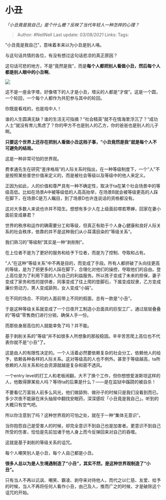 # 小丑
*「小丑竟是我自己」是个什么梗？反映了当代年轻人一种怎样的心理？*

> Author: #NellNell 
Last update: *03/08/2021* 
Links:
Tags:    
  

“小丑竟是我自己”，意味着本来以为小丑是别人咯。

与这句话共情的各位，有没有想过这句话悲凉的真正原因？

这句话可悲的地方，不是“竟然是我”，而是**每个人都把别人看做小丑，然后每个人都是别人眼中的小丑啊**。

![](https://pic3.zhimg.com/50/v2-11b91affb7b524b82664d44cbc3a80e6_hd.jpg?source=1940ef5c)

这不是一座金字塔，好像塔下的人才是小丑，塔尖的人都是“才俊”。这是一个圆，一个轮回，一个每个人都作为共犯参与其中的轮回。

你既是看戏的，也是戏中人！

谁的人生圆满无缺？谁的生活无可指摘？“社会精英”就不在情海里浮沉了？“成功人士”就没有育儿焦虑了？你的甲方不也是别人的乙方，你的爸爸也是别人的儿子啊。

**只要这个世界上还存在把别人看做小丑这档子事，“小丑竟然是我”就是每个人不可避免的结局。**

这是一种非常可怕的世界观。

费孝通先生在研究“差序格局”的人际关系时指出，在一种等级制度下，一个“人”不是按照某些普世价值来定义的，而是被社会等级以及等级中的他人来定义。

正因为如此，人的价值和尊严具有一种不确定性，取决于ta在某个社会场景中的等级高低。比如在场景A中被等级低的人高高抬举，在场景B就会被等级更高的人踩在脚下，在场景C是万人瞩目，到了场景D也许连说话的资格都没有。

这对大多数人来说也许并不陌生。想想有多少人在上级面前噤若寒蝉，回家在妻小面前变成暴君？

世界的秩序和运作的确需要分工和等级，但真正有助于个人身心健康和良好人际关系的社会秩序，依靠的并不是这种我们从小耳濡目染的”等级关系“。

我们熟习的”等级制“其实是一种“剥削制”。

在上位者不是为了更好的服务和给予下位者，而是为了控制、夺取和占有。

”人“在这种“等级关系”中不再是目的，而变成了手段。所有人都挤破了头向往更高的等级，是为了把更多的人踩在脚下，合理化对他们的操控，夺取他们的自由。登上高位是为了利用下面的人为自己的利益服务。所以孩子变成了未来的担保，妻子变成了家务和性的提供者，同事变成了往上爬的垫脚石，下属变成奴隶，乙方变成廉价劳动力，男人变成舔狗，女人变成“小娟”。

在不同的场合、不同的人面前带上不同的假面，总有一款是“小丑”。

于是这种等级关系就变成了一个日夜开工制造小丑面具的巨型工厂。通过层层叠叠的“等级”零售商们进行分销，确保人手一份。

而那些身居高位的人就能幸免了吗？并不能。

基于剥削关系的”等级“并不如很多人所想象的那般稳固。辛辛苦苦爬上高位也不代表你就不是“小丑”了。

这是由人的有限性决定的。一个人活着必然要依赖复杂的社会分工，依赖他人的给予，依赖各种各样的人际关系。这对等级高的人也不例外。甚至于等级越高，ta所依赖的人际关系和社会资源就越是复杂和密不透风。

一个entry level的打工人和老板闹翻，大不了换个工作，但你想想爱泼斯坦这样的人，他敢得罪某些人吗？等待ta的后果是什么？——是在监狱中蹊跷的被自杀！

不要看亿万富翁人前多么风光，他们做舔狗、做孙子的时候只是我们没看到而已。多少次夜不能寐在床头抽屉中翻找安眠药，深深感叹「小丑竟是我自己」。听到的大概只有空气吧。

所以你注意到了吗？这种世界观的可怕之处，就在于一种“集体无意识”。

当你抱怨自己是受害人的时候，却完全意识不到自己也是加害者。更意识不到自己所受的伤害，恰恰是先前加诸于他人身上而今反弹回来对自己的吞噬。

这就是基于剥削的等级关系的诅咒。

每个人嘲笑别人是小丑，每个人自己都是小丑。

**很多人总以为是人生境遇制造了“小丑”，其实不然，是这种世界观制造了“小丑”。**

只有当人不再以讥讽、嘲笑、霸凌、剥夺来对待他人，而代之以仁慈、友爱、给予的时候，当人不再将任何人看作小丑，由己及人，推而广之的时候，才是破除这个诅咒的开始。